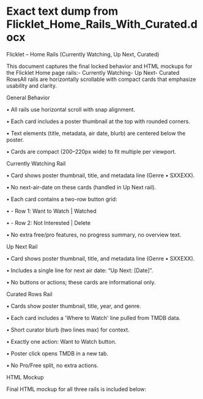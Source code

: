 # Exact text dump from Flicklet_Home_Rails_With_Curated.docx

Flicklet – Home Rails (Currently Watching, Up Next, Curated)

This document captures the final locked behavior and HTML mockups for the Flicklet Home page rails:- Currently Watching- Up Next- Curated RowsAll rails are horizontally scrollable with compact cards that emphasize usability and clarity.






General Behavior

• All rails use horizontal scroll with snap alignment.

• Each card includes a poster thumbnail at the top with rounded corners.

• Text elements (title, metadata, air date, blurb) are centered below the poster.

• Cards are compact (200–220px wide) to fit multiple per viewport.

Currently Watching Rail

• Card shows poster thumbnail, title, and metadata line (Genre • SXXEXX).

• No next-air-date on these cards (handled in Up Next rail).

• Each card contains a two-row button grid:

•   - Row 1: Want to Watch | Watched

•   - Row 2: Not Interested | Delete

• No extra free/pro features, no progress summary, no overview text.

Up Next Rail

• Card shows poster thumbnail, title, and metadata line (Genre • SXXEXX).

• Includes a single line for next air date: “Up Next: [Date]”.

• No buttons or actions; these cards are informational only.

Curated Rows Rail

• Cards show poster thumbnail, title, year, and genre.

• Each card includes a 'Where to Watch' line pulled from TMDB data.

• Short curator blurb (two lines max) for context.

• Exactly one action: Want to Watch button.

• Poster click opens TMDB in a new tab.

• No Pro/Free split, no extra actions.

HTML Mockup

Final HTML mockup for all three rails is included below:

<!DOCTYPE html><html lang="en"><head>  <meta charset="utf-8" />  <meta name="viewport" content="width=device-width, initial-scale=1" />  <title>Flicklet – Home Rails (Currently Watching + Up Next + Curated)</title>  <!-- Styles omitted for brevity --> </head><body>  <!-- Currently Watching, Up Next, Curated Rows HTML as mocked in canvas --></body></html>










